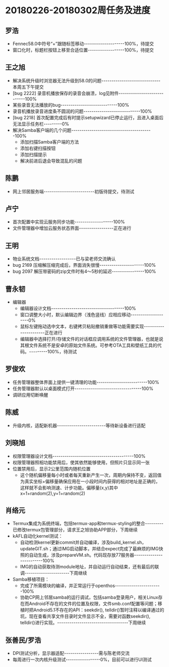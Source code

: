# 20180226-20180302周任务及进度

## 罗浩
- Fennec58.0中符号“+”跟随标签移动--------------------100%，待提交
- 窗口化时，标题栏按钮上移至合适位置------------------100%，待提交

## 王之旭
- 解决系统升级时浏览器无法升级到58.0的问题-----------------------------本周五下午提交
- [bug 2222] 录音机播放保存的录音会崩溃，log见附件----------------------------100%
- 某些录音无法播放的bug----------------------------100%
- 录音机播放录音进度条不圆润的问题----------------------------100%
- [bug 2218] 首次配置完成后有时提示setupwizard已停止运行，且进入桌面后无法显示任务栏---------0%
- 解决Samba客户端的几个问题----------------------------------------100%
   - 添加扫描Samba客户端的方法
   - 添加右键扫描按钮
   - 添加扫描提示
   - 解决前进后退会导致混乱的问题

## 陈鹏
- 网上邻居服务端-------------------------初版待提交，待测试

## 卢宁
- 首次配置中实现云服务同步功能-------------------100%
- 文件管理器中增加云服务状态界面-----------------正在进行

## 王明
- 物业系统文档------------------已与梁老师交流确认
- bug 2169 压缩解压缩完成后，界面消失很慢----------------------100%
- bug 2097 解压带密码的zip文件时有4～5秒的延迟----------------100%

## 曹永韧
- 编辑器
   - 编辑器设计文档------------------------------------100%
   - 窗口调整大小时，默认编辑边界（浅色竖线）应相应移动--------------------0%
   - 鼠标左键拖动选中文本，右键拷贝粘贴撤销重做等功能需要实现----------------------正在进行
   - 编辑器中选择打开/存储文件的对话框应调用系统的文件管理器，也就是说其根文件系统不是安卓的原始文件系统。可参考OTA工具和壁纸工具的代码。---------100%，待测试

## 罗俊欢
- 任务管理器整体界面上提供一键清理的功能-------------------------100%
- 任务管理器默认以桌面模式打开---------------------------------100%
- 调研应用切断唤醒

## 陈威
- 升级内核，适配新机器------------------------等待新设备进行适配

## 刘晓旭
- 权限管理器设计文档----------------------------------------100%
- 权限管理器照相功能禁用后，使其依然能够使用，但照片只显示同一张
- 位置禁用后，显示2公里范围内随机位置
   - 这个随机偏移量每小时或者每天重新产生一次，周期内保持不变，返回值为真实坐标+偏移量确保应用在一小段时间内获得的相对地址是正确的，这样就不会影响测速、计步功能。偏移量(x,y)其中 x=1+random(2),y=1+random(2)

## 肖络元
- Termux集成为系统终端，包括termux-app和termux-styling的整合---------已修改termux包管理部分，请求王之旭协助APP部分，下周继续
- kAFL自动化kernel测试：
   - 自动检测kernel更新commit并自动编译，涉及build_kernel.sh，updateGIT.sh；通过IMG启动脚本，并结合expect完成了最麻烦的IMG快照的自动生成，涉及prepareVM.sh。代码现存放77服务器-------------------------100%
   - IMG的自动获取待测module地址，并自动运行自动结束，还有最后的联调----------------------下周继续
- Samba移植项目：
   - 完成了所需模块的编译，并正常运行于openthos-----------------------100%
   - 协助CP网上邻居samba的运行调试，包括samba登录用户，相关Linux存在而Android不存在的文件的位置及权限，文件smb.conf配置等问题；移植时把Android5.1不存在的API：seekdir(), telldir()暂时注释以编译通过的坑，现在查看共享文件目录时文件显示不全，需要对函数seekdir(), telldir()进行实现。-----------------------------------下周继续

## 张善民/罗浩
- DPI测试分析，显示器适配-----------------需与陈老师交流
- 每周进行一次内核升级测试-----------------0%，目前可以进行UI测试
